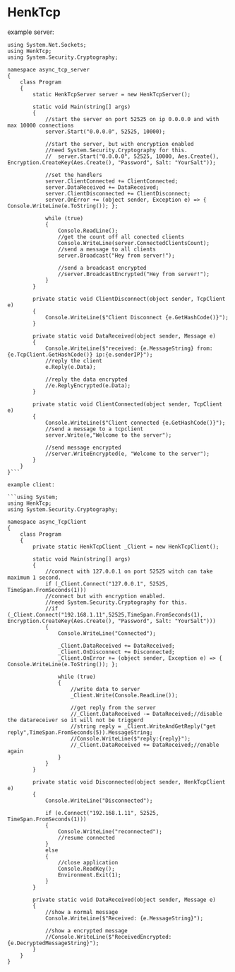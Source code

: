 # HenkTcp
example server:
```using System;
using System.Net.Sockets;
using HenkTcp;
using System.Security.Cryptography;

namespace async_tcp_server
{
    class Program
    {
        static HenkTcpServer server = new HenkTcpServer();

        static void Main(string[] args)
        {
            //start the server on port 52525 on ip 0.0.0.0 and with max 10000 connections
            server.Start("0.0.0.0", 52525, 10000);

            //start the server, but with encryption enabled
            //need System.Security.Cryptography for this.
            //  server.Start("0.0.0.0", 52525, 10000, Aes.Create(), Encryption.CreateKey(Aes.Create(), "Password", Salt: "YourSalt"));

            //set the handlers
            server.ClientConnected += ClientConnected;
            server.DataReceived += DataReceived;
            server.ClientDisconnected += ClientDisconnect;
            server.OnError += (object sender, Exception e) => { Console.WriteLine(e.ToString()); };

            while (true)
            {
                Console.ReadLine();
                //get the count off all conected clients
                Console.WriteLine(server.ConnectedClientsCount);
                //send a message to all clients
                server.Broadcast("Hey from server!");

                //send a broadcast encrypted
                //server.BroadcastEncrypted("Hey from server!");
            }
        }

        private static void ClientDisconnect(object sender, TcpClient e)
        {
            Console.WriteLine($"Client Disconnect {e.GetHashCode()}");
        }

        private static void DataReceived(object sender, Message e)
        {
            Console.WriteLine($"received: {e.MessageString} from: {e.TcpClient.GetHashCode()} ip:{e.senderIP}");
            //reply the client
            e.Reply(e.Data);

            //reply the data encrypted
            //e.ReplyEncrypted(e.Data);
        }

        private static void ClientConnected(object sender, TcpClient e)
        {
            Console.WriteLine($"Client connected {e.GetHashCode()}");
            //send a message to a tcpclient
            server.Write(e,"Welcome to the server");

            //send message encrypted
            //server.WriteEncrypted(e, "Welcome to the server");
        }
    }
}```

example client: 

```using System;
using HenkTcp;
using System.Security.Cryptography;

namespace async_TcpClient
{
    class Program
    {
        private static HenkTcpClient _Client = new HenkTcpClient();

        static void Main(string[] args)
        {
            //connect with 127.0.0.1 on port 52525 witch can take maximum 1 second.
            if (_Client.Connect("127.0.0.1", 52525, TimeSpan.FromSeconds(1)))
            //connect but with encryption enabled.
            //need System.Security.Cryptography for this.
            //if (_Client.Connect("192.168.1.11",52525,TimeSpan.FromSeconds(1), Encryption.CreateKey(Aes.Create(), "Password", Salt: "YourSalt")))
            {
                Console.WriteLine("Connected");

                _Client.DataReceived += DataReceived;
                _Client.OnDisconnect += Disconnected;
                _Client.OnError += (object sender, Exception e) => { Console.WriteLine(e.ToString()); };

                while (true)
                {
                    //write data to server
                    _Client.Write(Console.ReadLine());

                    //get reply from the server
                    //_Client.DataReceived -= DataReceived;//disable the datareceiver so it will not be triggerd
                    //string reply = _Client.WriteAndGetReply("get reply",TimeSpan.FromSeconds(5)).MessageString;
                    //Console.WriteLine($"reply:{reply}");
                    //_Client.DataReceived += DataReceived;//enable again
                }
            }
        }

        private static void Disconnected(object sender, HenkTcpClient e)
        {
            Console.WriteLine("Disconnected");

            if (e.Connect("192.168.1.11", 52525, TimeSpan.FromSeconds(1)))
            {
                Console.WriteLine("reconnected");
                //resume connected
            }
            else
            {
                //close application
                Console.ReadKey();
                Environment.Exit(1);
            }
        }

        private static void DataReceived(object sender, Message e)
        {
            //show a normal message
            Console.WriteLine($"Received: {e.MessageString}");

            //show a encrypted message
            //Console.WriteLine($"ReceivedEncrypted: {e.DecryptedMessageString}");
        }
    }
}
```
